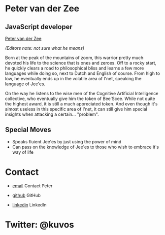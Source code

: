 Peter van der Zee
=================

JavaScript developer
--------------------

[Peter van der Zee](/media/img/team/zee.jpg)

*(Editors note: not sure what he means)*

Born at the peak of the mountains of zoom, this warrior pretty much devoted his life to the science that is ones and zeroes. Off to a rocky start, he quickly clears a road to philosophical bliss and learns a few more languages while doing so, next to Dutch and English of course. From high to low, he eventually ends up in the volatile area of I'net, speaking the language of Jee'es.

On the way he listens to the wise men of the Cognitive Artificial Intelligence collective, who eventually give him the token of Bee'Scee. While not quite the highest award, it is still a much appreciated token. And even though it's almost useless in this specific area of I'net, it can still give him special insights when attacking a certain... "problem".

Special Moves
-------------

* Speaks fluient Jee'es by just using the power of mind
* Can pass on the knowledge of Jee'es to those who wish to embrace it's way of life

Contact
=======

* [email](/#contact-form)
  Contact Peter

* [github](http://github.com/qfox)
  GitHub

* [linkedin](http://www.linkedin.com/in/pvdzee)
  LinkedIn

Twitter: @kuvos
===============
